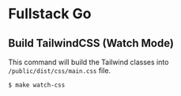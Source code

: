 # Fullstack Go

## Build TailwindCSS (Watch Mode)

This command will build the Tailwind classes into `/public/dist/css/main.css` file.

```sh
$ make watch-css
```
